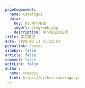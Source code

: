 ```yaml
---
pageComponent: 
  name: Catalogue
  data: 
    key: 01.学习笔记
    imgUrl: /img/web.png
    description: 学习笔记的记录
title: 学习笔记
date: 2020-03-11 21:50:53
permalink: /notes
sidebar: false
article: false
comment: false
editLink: false
author: 
  name: xugaoyi
  link: https://github.com/xugaoyi
---
```


